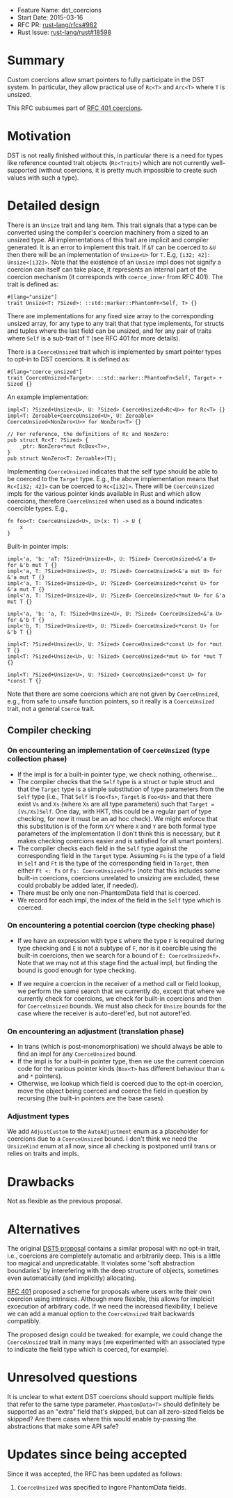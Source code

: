 - Feature Name: dst_coercions
- Start Date: 2015-03-16
- RFC PR: [rust-lang/rfcs#982](https://github.com/rust-lang/rfcs/pull/982)
- Rust Issue: [rust-lang/rust#18598](https://github.com/rust-lang/rust/issues/18598)

# Summary

Custom coercions allow smart pointers to fully participate in the DST system.
In particular, they allow practical use of `Rc<T>` and `Arc<T>` where `T` is unsized.

This RFC subsumes part of [RFC 401 coercions](https://github.com/rust-lang/rfcs/blob/master/text/0401-coercions.md).

# Motivation

DST is not really finished without this, in particular there is a need for types
like reference counted trait objects (`Rc<Trait>`) which are not currently well-
supported (without coercions, it is pretty much impossible to create such values
with such a type).

# Detailed design

There is an `Unsize` trait and lang item. This trait signals that a type can be
converted using the compiler's coercion machinery from a sized to an unsized
type. All implementations of this trait are implicit and compiler generated. It
is an error to implement this trait. If `&T` can be coerced to `&U` then there
will be an implementation of `Unsize<U>` for `T`. E.g, `[i32; 42]:
Unsize<[i32]>`. Note that the existence of an `Unsize` impl does not signify a
coercion can itself can take place, it represents an internal part of the
coercion mechanism (it corresponds with `coerce_inner` from  RFC 401). The trait
is defined as:

```
#[lang="unsize"]
trait Unsize<T: ?Sized>: ::std::marker::PhantomFn<Self, T> {}
```

There are implementations for any fixed size array to the corresponding unsized
array, for any type to any trait that that type implements, for structs and
tuples where the last field can be unsized, and for any pair of traits where
`Self` is a sub-trait of `T` (see RFC 401 for more details).

There is a `CoerceUnsized` trait which is implemented by smart pointer types to
opt-in to DST coercions. It is defined as:

```
#[lang="coerce_unsized"]
trait CoerceUnsized<Target>: ::std::marker::PhantomFn<Self, Target> + Sized {}
```

An example implementation:

```
impl<T: ?Sized+Unsize<U>, U: ?Sized> CoerceUnsized<Rc<U>> for Rc<T> {}
impl<T: Zeroable+CoerceUnsized<U>, U: Zeroable> CoerceUnsized<NonZero<U>> for NonZero<T> {}

// For reference, the definitions of Rc and NonZero:
pub struct Rc<T: ?Sized> {
    _ptr: NonZero<*mut RcBox<T>>,
}
pub struct NonZero<T: Zeroable>(T);
```

Implementing `CoerceUnsized` indicates that the self type should be able to be
coerced to the `Target` type. E.g., the above implementation means that
`Rc<[i32; 42]>` can be coerced to `Rc<[i32]>`. There will be `CoerceUnsized` impls
for the various pointer kinds available in Rust and which allow coercions, therefore
`CoerceUnsized` when used as a bound indicates coercible types. E.g.,

```
fn foo<T: CoerceUnsized<U>, U>(x: T) -> U {
    x
}
```

Built-in pointer impls:

```
impl<'a, 'b: 'aT: ?Sized+Unsize<U>, U: ?Sized> CoerceUnsized<&'a U> for &'b mut T {}
impl<'a, T: ?Sized+Unsize<U>, U: ?Sized> CoerceUnsized<&'a mut U> for &'a mut T {}
impl<'a, T: ?Sized+Unsize<U>, U: ?Sized> CoerceUnsized<*const U> for &'a mut T {}
impl<'a, T: ?Sized+Unsize<U>, U: ?Sized> CoerceUnsized<*mut U> for &'a mut T {}

impl<'a, 'b: 'a, T: ?Sized+Unsize<U>, U: ?Sized> CoerceUnsized<&'a U> for &'b T {}
impl<'b, T: ?Sized+Unsize<U>, U: ?Sized> CoerceUnsized<*const U> for &'b T {}

impl<T: ?Sized+Unsize<U>, U: ?Sized> CoerceUnsized<*const U> for *mut T {}
impl<T: ?Sized+Unsize<U>, U: ?Sized> CoerceUnsized<*mut U> for *mut T {}

impl<T: ?Sized+Unsize<U>, U: ?Sized> CoerceUnsized<*const U> for *const T {}
```

Note that there are some coercions which are not given by `CoerceUnsized`, e.g.,
from safe to unsafe function pointers, so it really is a `CoerceUnsized` trait,
not a general `Coerce` trait.


## Compiler checking

### On encountering an implementation of `CoerceUnsized` (type collection phase)

* If the impl is for a built-in pointer type, we check nothing, otherwise...
* The compiler checks that the `Self` type is a struct or tuple struct and that
the `Target` type is a simple substitution of type parameters from the `Self`
type (i.e., That `Self` is `Foo<Ts>`, `Target` is `Foo<Us>` and that there exist
`Vs` and `Xs` (where `Xs` are all type parameters) such that `Target = [Vs/Xs]Self`.
One day, with HKT, this could be a regular part of type checking, for now
it must be an ad hoc check). We might enforce that this substitution is of the
form `X/Y` where `X` and `Y` are both formal type parameters of the
implementation (I don't think this is necessary, but it makes checking coercions
easier and is satisfied for all smart pointers).
* The compiler checks each field in the `Self` type against the corresponding field
in the `Target` type. Assuming `Fs` is the type of a field in `Self` and `Ft` is
the type of the corresponding field in `Target`, then either `Ft <: Fs` or
`Fs: CoerceUnsized<Ft>` (note that this includes some built-in coercions, coercions
unrelated to unsizing are excluded, these could probably be added later, if needed).
* There must be only one non-PhantomData field that is coerced.
* We record for each impl, the index of the field in the `Self` type which is
coerced.

### On encountering a potential coercion (type checking phase)

* If we have an expression with type `E` where the type `F` is required during
type checking and `E` is not a subtype of `F`, nor is it coercible using the
built-in coercions, then we search for a bound of `E: CoerceUnsized<F>`. Note
that we may not at this stage find the actual impl, but finding the bound is
good enough for type checking.

* If we require a coercion in the receiver of a method call or field lookup, we
perform the same search that we currently do, except that where we currently
check for coercions, we check for built-in coercions and then for `CoerceUnsized`
bounds. We must also check for `Unsize` bounds for the case where the receiver
is auto-deref'ed, but not autoref'ed.


### On encountering an adjustment (translation phase)

* In trans (which is post-monomorphisation) we should always be able to find an
impl for any `CoerceUnsized` bound.
* If the impl is for a built-in pointer type, then we use the current coercion
code for the various pointer kinds (`Box<T>` has different behaviour than `&` and
`*` pointers).
* Otherwise, we lookup which field is coerced due to the opt-in coercion, move
the object being coerced and coerce the field in question by recursing (the
built-in pointers are the base cases).


### Adjustment types

We add `AdjustCustom` to the `AutoAdjustment` enum as a placeholder for coercions
due to a `CoerceUnsized` bound. I don't think we need the `UnsizeKind` enum at
all now, since all checking is postponed until trans or relies on traits and impls.


# Drawbacks

Not as flexible as the previous proposal.

# Alternatives

The original [DST5 proposal](http://smallcultfollowing.com/babysteps/blog/2014/01/05/dst-take-5/)
contains a similar proposal with no opt-in trait, i.e., coercions are completely
automatic and arbitrarily deep. This is a little too magical and unpredicatable.
It violates some 'soft abstraction boundaries' by interefering with the deep
structure of objects, sometimes even automatically (and implicitly) allocating.

[RFC 401](https://github.com/rust-lang/rfcs/blob/master/text/0401-coercions.md)
proposed a scheme for proposals where users write their own coercion using
intrinsics. Although more flexible, this allows for implcicit excecution of
arbitrary code. If we need the increased flexibility, I believe we can add a
manual option to the `CoerceUnsized` trait backwards compatibly.

The proposed design could be tweaked: for example, we could change the
`CoerceUnsized` trait in many ways (we experimented with an associated type to
indicate the field type which is coerced, for example).

# Unresolved questions

It is unclear to what extent DST coercions should support multiple fields that
refer to the same type parameter. `PhantomData<T>` should definitely be
supported as an "extra" field that's skipped, but can all zero-sized fields
be skipped? Are there cases where this would enable by-passing the abstractions
that make some API safe?

# Updates since being accepted

Since it was accepted, the RFC has been updated as follows:

1. `CoerceUnsized` was specified to ingore PhantomData fields.
